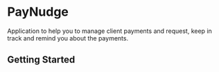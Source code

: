 # PayNudge

Application to help you to manage client payments and request, keep in track and remind you about the payments.

## Getting Started